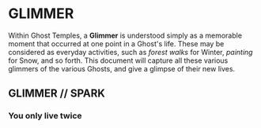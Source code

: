 # GLIMMER
Within Ghost Temples, a **Glimmer** is understood simply as a memorable moment that occurred at one point in a Ghost's life. These may be considered as everyday activities, such as *forest walks* for Winter, *painting* for Snow, and so forth. This document will capture all these various glimmers of the various Ghosts, and give a glimpse of their new lives.

## GLIMMER // SPARK
### You only live twice
